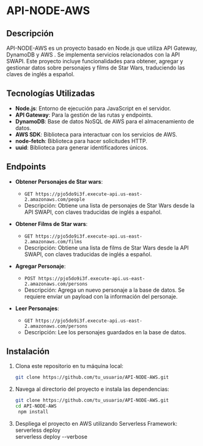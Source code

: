 # API-NODE-AWS

## Descripción

API-NODE-AWS es un proyecto basado en Node.js que utiliza API Gateway, DynamoDB y AWS . Se implementa servicios relacionados con la API SWAPI. Este proyecto incluye funcionalidades para obtener, agregar y gestionar datos sobre personajes y films de Star Wars, traduciendo las claves de inglés a español.

## Tecnologías Utilizadas

- **Node.js**: Entorno de ejecución para JavaScript en el servidor.
- **API Gateway**: Para la gestión de las rutas y endpoints.
- **DynamoDB**: Base de datos NoSQL de AWS para el almacenamiento de datos.
- **AWS SDK**: Biblioteca para interactuar con los servicios de AWS.
- **node-fetch**: Biblioteca para hacer solicitudes HTTP.
- **uuid**: Biblioteca para generar identificadores únicos.

## Endpoints

- **Obtener Personajes de Star wars**: 
  - `GET https://pjo5do9i3f.execute-api.us-east-2.amazonaws.com/people`
  - Descripción: Obtiene una lista de personajes de Star Wars desde la API SWAPI, con claves traducidas de inglés a español.

- **Obtener Films de Star wars**: 
  - `GET https://pjo5do9i3f.execute-api.us-east-2.amazonaws.com/films`
  - Descripción: Obtiene una lista de films de Star Wars desde la API SWAPI, con claves traducidas de inglés a español.

- **Agregar Personaje**: 
  - `POST https://pjo5do9i3f.execute-api.us-east-2.amazonaws.com/persons`
  - Descripción: Agrega un nuevo personaje a la base de datos. Se requiere enviar un payload con la información del personaje.

- **Leer Personajes**: 
  - `GET https://pjo5do9i3f.execute-api.us-east-2.amazonaws.com/persons`
  - Descripción: Lee los personajes guardados en la base de datos.

## Instalación

1. Clona este repositorio en tu máquina local:
   ```bash
   git clone https://github.com/tu_usuario/API-NODE-AWS.git

2. Navega al directorio del proyecto e instala las dependencias:
   ```bash
   git clone https://github.com/tu_usuario/API-NODE-AWS.git
   cd API-NODE-AWS
    npm install

3. Despliega el proyecto en AWS utilizando Serverless Framework:
    serverless deploy  
    serverless deploy --verbose


